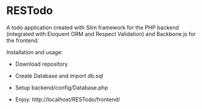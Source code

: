 RESTodo
=======

A todo application created with Slim framework for the PHP backend (integrated with Eloquent ORM and Respect Validation) and Backbone.js for the frontend.

Installation and usage: 

+ Download repository 

+ Create Database and import db.sql 

+ Setup backend/config/Database.php 

+ Enjoy: http://localhost/RESTodo/frontend/ 
